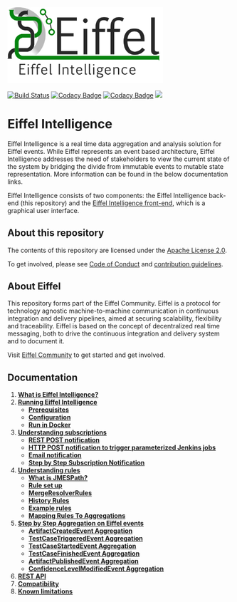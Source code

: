 <!---
   Copyright 2017-2018 Ericsson AB.
   For a full list of individual contributors, please see the commit history.

   Licensed under the Apache License, Version 2.0 (the "License");
   you may not use this file except in compliance with the License.
   You may obtain a copy of the License at

       http://www.apache.org/licenses/LICENSE-2.0

   Unless required by applicable law or agreed to in writing, software
   distributed under the License is distributed on an "AS IS" BASIS,
   WITHOUT WARRANTIES OR CONDITIONS OF ANY KIND, either express or implied.
   See the License for the specific language governing permissions and
   limitations under the License.
--->

<img src="./images/eiffel-intelligence-logo.png" alt="Eiffel Intelligence" width="350"/>

[![Build Status](https://travis-ci.org/eiffel-community/eiffel-intelligence.svg?branch=master)](https://travis-ci.org/eiffel-community/eiffel-intelligence)
[![Codacy Badge](https://api.codacy.com/project/badge/Grade/8600a861b2aa4770901d12a45ace3535)](https://www.codacy.com/app/eiffel-intelligence-maintainers/eiffel-intelligence?utm_source=github.com&amp;utm_medium=referral&amp;utm_content=eiffel-community/eiffel-intelligence&amp;utm_campaign=Badge_Grade)
[![Codacy Badge](https://api.codacy.com/project/badge/Coverage/8600a861b2aa4770901d12a45ace3535)](https://www.codacy.com/app/eiffel-intelligence-maintainers/eiffel-intelligence?utm_source=github.com&utm_medium=referral&utm_content=eiffel-community/eiffel-intelligence&utm_campaign=Badge_Coverage)
[![](https://jitpack.io/v/eiffel-community/eiffel-intelligence.svg)](https://jitpack.io/#eiffel-community/eiffel-intelligence)

# Eiffel Intelligence
Eiffel Intelligence is a real time data aggregation and analysis solution
for Eiffel events. While Eiffel represents an event based architecture,
Eiffel Intelligence addresses the need of stakeholders to view the current
state of the system by bridging the divide from immutable events to mutable
state representation. More information can be found in the below documentation links.

Eiffel Intelligence consists of two components: the Eiffel Intelligence
back-end (this repository) and the [Eiffel Intelligence front-end](https://github.com/eiffel-community/eiffel-intelligence-frontend),
which is a graphical user interface.

## About this repository
The contents of this repository are licensed under the [Apache License 2.0](./LICENSE).

To get involved, please see [Code of Conduct](https://github.com/eiffel-community/.github/blob/master/CODE_OF_CONDUCT.md) and [contribution guidelines](https://github.com/eiffel-community/.github/blob/master/CONTRIBUTING.md).

## About Eiffel
This repository forms part of the Eiffel Community. Eiffel is a protocol for technology agnostic machine-to-machine communication in continuous integration and delivery pipelines, aimed at securing scalability, flexibility and traceability. Eiffel is based on the concept of decentralized real time messaging, both to drive the continuous integration and delivery system and to document it.

Visit [Eiffel Community](https://eiffel-community.github.io) to get started and get involved.

## Documentation

1. [**What is Eiffel Intelligence?**](wiki/index.md)
2. [**Running Eiffel Intelligence**](wiki/running-eiffel-intelligence.md)
   - [**Prerequisites**](wiki/running-eiffel-intelligence.md#Prerequisites)
   - [**Configuration**](wiki/configuration.md)
   - [**Run in Docker**](wiki/docker.md)
3. [**Understanding subscriptions**](wiki/subscriptions.md)
   - [**REST POST notification**](wiki/subscription-with-REST-POST-notification.md)
   - [**HTTP POST notification to trigger parameterized Jenkins jobs**](wiki/triggering-jenkins-jobs.md)
   - [**Email notification**](wiki/subscription-with-email-notification.md)
   - [**Step by Step Subscription Notification**](wiki/step-by-step-subscription-notification.md)
4. [**Understanding rules**](wiki/rules.md)
   - [**What is JMESPath?**](wiki/rules.md#What-is-JMESPath?)
   - [**Rule set up**](wiki/rules.md#Rule-set-up)
   - [**MergeResolverRules**](wiki/merge-resolver-rules.md)
   - [**History Rules**](wiki/history-rules.md)
   - [**Example rules**](wiki/example-rules.md)
   - [**Mapping Rules To Aggregations**](wiki/mapping-rules-to-aggregations.md)
5. [**Step by Step Aggregation on Eiffel events**](wiki/step-by-step-aggregation.md)
   - [**ArtifactCreatedEvent Aggregation**](wiki/artifact-created-event-aggregation.md)
   - [**TestCaseTriggeredEvent Aggregation**](wiki/test-case-triggered-event-aggregation.md)
   - [**TestCaseStartedEvent Aggregation**](wiki/test-case-started-event-aggregation.md)
   - [**TestCaseFinishedEvent Aggregation**](wiki/test-case-finished-event-aggregation.md)
   - [**ArtifactPublishedEvent Aggregation**](wiki/artifact-published-event-aggregation.md)
   - [**ConfidenceLevelModifiedEvent Aggregation**](wiki/confidence-level-modified-event-aggregation.md)
6. [**REST API**](wiki/REST-API.md)
7. [**Compatibility**](wiki/compatibility.md)
8. [**Known limitations**](wiki/known-limitations.md)
